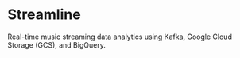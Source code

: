 # Streamline
Real-time music streaming data analytics using Kafka, Google Cloud Storage (GCS), and BigQuery.
